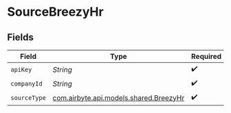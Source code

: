 # SourceBreezyHr


## Fields

| Field                                                                     | Type                                                                      | Required                                                                  | Description                                                               |
| ------------------------------------------------------------------------- | ------------------------------------------------------------------------- | ------------------------------------------------------------------------- | ------------------------------------------------------------------------- |
| `apiKey`                                                                  | *String*                                                                  | :heavy_check_mark:                                                        | N/A                                                                       |
| `companyId`                                                               | *String*                                                                  | :heavy_check_mark:                                                        | N/A                                                                       |
| `sourceType`                                                              | [com.airbyte.api.models.shared.BreezyHr](../../models/shared/BreezyHr.md) | :heavy_check_mark:                                                        | N/A                                                                       |